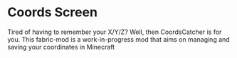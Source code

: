 # Coords Screen
Tired of having to remember your X/Y/Z? Well, then CoordsCatcher is for you.
This fabric-mod is a work-in-progress mod that aims on managing and saving your coordinates in Minecraft
